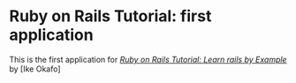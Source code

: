 # Ruby on Rails Tutorial: first application

This is the first application for [*Ruby on Rails Tutorial: Learn rails by Example*](http://railstutorial.org) by
[Ike Okafo]